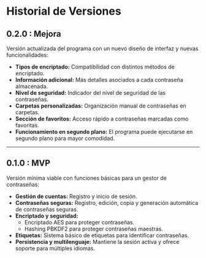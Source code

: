 # Historial de Versiones

## 0.2.0 : Mejora
Versión actualizada del programa con un nuevo diseño de interfaz y nuevas funcionalidades:
- **Tipos de encriptado:** Compatibilidad con distintos métodos de encriptado.
- **Información adicional:** Más detalles asociados a cada contraseña almacenada.
- **Nivel de seguridad:** Indicador del nivel de seguridad de las contraseñas.
- **Carpetas personalizadas:** Organización manual de contraseñas en carpetas.
- **Sección de favoritos:** Acceso rápido a contraseñas marcadas como favoritas.
- **Funcionamiento en segundo plano:** El programa puede ejecutarse en segundo plano para mayor comodidad.

---

## 0.1.0 : MVP
Versión mínima viable con funciones básicas para un gestor de contraseñas:
- **Gestión de cuentas:** Registro y inicio de sesión.
- **Contraseñas seguras:** Registro, edición, copia y generación automática de contraseñas seguras.
- **Encriptado y seguridad:**
    - Encriptado AES para proteger contraseñas.
    - Hashing PBKDF2 para proteger contraseñas maestras.
- **Etiquetas:** Sistema básico de etiquetas para identificar contraseñas.
- **Persistencia y multilenguaje:** Mantiene la sesión activa y ofrece soporte para múltiples idiomas.  
